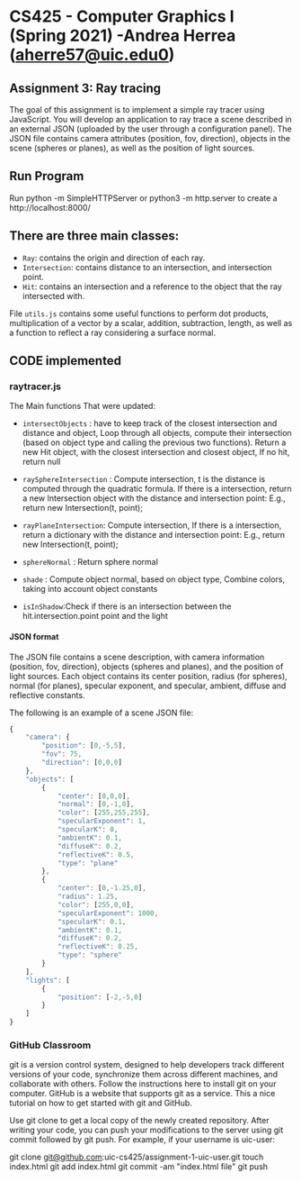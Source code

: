 # CS425 - Computer Graphics I (Spring 2021) -Andrea Herrea (aherre57@uic.edu0)

## Assignment 3: Ray tracing
The goal of this assignment is to implement a simple ray tracer using JavaScript. You will develop an application to ray trace a scene described in an external JSON (uploaded by the user through a configuration panel). The JSON file contains camera attributes (position, fov, direction), objects in the scene (spheres or planes), as well as the position of light sources.

## Run Program
Run python -m SimpleHTTPServer or python3 -m http.server to create a http://localhost:8000/

## There are three main classes:
- `Ray`: contains the origin and direction of each ray.
- `Intersection`: contains distance to an intersection, and intersection point.
- `Hit`: contains an intersection and a reference to the object that the ray intersected with.

File `utils.js` contains some useful functions to perform dot products, multiplication of a vector by a scalar, addition, subtraction, length, as well as a function to reflect a ray considering a surface normal.

## CODE implemented

### raytracer.js

The Main functions That were updated:
- `intersectObjects` :  have to keep track of the closest intersection and distance and object, Loop through all objects, compute their intersection (based on object type and calling the previous two functions). Return a new Hit object, with the closest intersection and closest object, If no hit, return null

- `raySphereIntersection` : Compute intersection, t is the distance is computed through the quadratic formula. If there is a intersection, return a new Intersection object with the distance and intersection point: E.g., return new Intersection(t, point);

- `rayPlaneIntersection`: Compute intersection, If there is a intersection, return a dictionary with the distance and intersection point: E.g., return new Intersection(t, point);

- `sphereNormal` : Return sphere normal

- `shade` :  Compute object normal, based on object type, Combine colors, taking into account object constants

- `isInShadow`:Check if there is an intersection between the hit.intersection.point point and the light

#### JSON format

The JSON file contains a scene description, with camera information (position, fov, direction), objects (spheres and planes), and the position of light sources. Each object contains its center position, radius (for spheres), normal (for planes), specular exponent, and specular, ambient, diffuse and reflective constants.

The following is an example of a scene JSON file:

```javascript
{
    "camera": {
        "position": [0,-5,5],
        "fov": 75,
        "direction": [0,0,0]
    },
    "objects": [
        {
            "center": [0,0,0],
            "normal": [0,-1,0],
            "color": [255,255,255],
            "specularExponent": 1,
            "specularK": 0,
            "ambientK": 0.1,
            "diffuseK": 0.2,
            "reflectiveK": 0.5,
            "type": "plane"
        },
        {
            "center": [0,-1.25,0],
            "radius": 1.25,
            "color": [255,0,0],
            "specularExponent": 1000,
            "specularK": 0.1,
            "ambientK": 0.1,
            "diffuseK": 0.2,
            "reflectiveK": 0.25,
            "type": "sphere"
        }
    ],
    "lights": [
        {
            "position": [-2,-5,0]
        }
    ]
}

```

### GitHub Classroom
git is a version control system, designed to help developers track different versions of your code, synchronize them across different machines, and collaborate with others. Follow the instructions here to install git on your computer. GitHub is a website that supports git as a service. This a nice tutorial on how to get started with git and GitHub.

Use git clone to get a local copy of the newly created repository. After writing your code, you can push your modifications to the server using git commit followed by git push. For example, if your username is uic-user:

git clone git@github.com:uic-cs425/assignment-1-uic-user.git touch index.html git add index.html git commit -am "index.html file" git push
